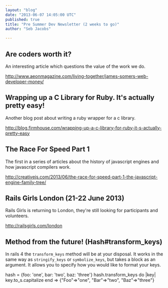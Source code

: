 ```yaml
---
layout: "blog"
date: "2013-06-07 14:05:00 UTC"
published: true
title: "Pre Summer Dev Newsletter (2 weeks to go)"
author: "Seb Jacobs"

---
```


## Are coders worth it? An interesting article which questions the value of the work we do.   http://www.aeonmagazine.com/living-together/james-somers-web-developer-money/   ## Wrapping up a C Library for Ruby. It's actually pretty easy! Another blog post about writing a ruby wrapper for a c library.  http://blog.firmhouse.com/wrapping-up-a-c-library-for-ruby-it-s-actually-pretty-easy   ## The Race For Speed Part 1 The first in a series of articles about the history of javascript engines and how javascript compilers work.  http://creativejs.com/2013/06/the-race-for-speed-part-1-the-javascript-engine-family-tree/   ## Rails Girls London (21-22 June 2013) Rails Girls is returning to London, they're still looking for participants and volunteers.  http://railsgirls.com/london   ## Method from the future! (Hash#transform\_keys) In rails 4 the `transform_keys` method will be at your disposal. It works in the same way as `stringify_keys` or `symbolize_keys`, but takes a block as an argument. It allows you to specify how you would like to format your keys.  hash = {foo: 'one', bar: 'two', baz: 'three'} hash.transform\_keys do |key| key.to\_s.capitalize end => {"Foo"=>"one", "Bar"=>"two", "Baz"=>"three"}



